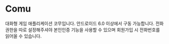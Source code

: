 # Comu
대화형 게임 애플리케이션 코무입니다.
안드로이드 6.0 이상에서 구동 가능합니다.
전화 권한을 따로 설정해주셔야 본인인증 기능을 사용할 수 있으며 회원가입 시 전화번호를 읽어올 수 있습니다.
